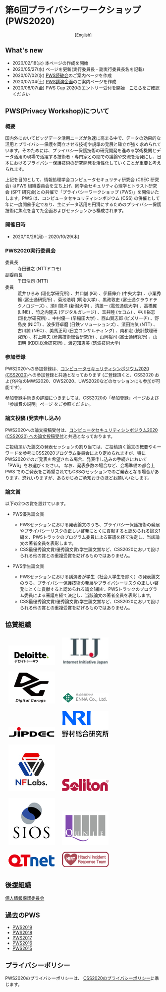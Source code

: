 # 第6回プライバシーワークショップ (PWS2020)

<div style="text-align: center;">
 <font size="2">
  <a href="./index_e.html">[English]</a>
 </font>
</div>

## What's new
- 2020/02/18(火) 本ページの作成を開始
- 2020/05/27(水) ページを更新(実行委員長・副実行委員長名を記載)
- 2020/07/02(水)  [PWS読破会](./study20.html)のご案内ページを作成
- 2020/07/04(土)  [PWS講演企画](./lecture20.html)のご案内ページを作成
- 2020/08/07(金)  PWS Cup 2020のエントリー受付を開始　[こちら](./cup20.html)をご確認ください

## PWS(Privacy Workshop)について
### 概要

国内外においてビッグデータ活用ニーズが急速に高まる中で、データの効果的な活用とプライバシー保護を両立させる技術や規準の発展と確立が強く求められています。そのためには、プライバシー保護技術の研究開発を進める学術機関とデータ活用の現場で活躍する技術者・専門家との間での議論や交流を活発にし、日本におけるプライバシー保護技術の研究開発を活性化していくことが重要と考えられます。

上記を目的として、情報処理学会コンピュータセキュリティ研究会 (CSEC 研究会) はPWS 組織委員会を立ち上げ、同学会セキュリティ心理学とトラスト研究会 (SPT 研究会)との共催で「プライバシーワークショップ (PWS)」を開催いたします。PWS は、コンピュータセキュリティシンポジウム (CSS) の併催として年に一度開催予定であり、主にデータ活用を円滑にするためのプライバシー保護技術に焦点を当てた企画およびセッションから構成されます。

### 開催日時
- 2020/10/26(月) - 2020/10/29(木)


<h3>PWS2020実行委員会 </h3>
<dl>
 <dt>委員長</dt>
  <dd>寺田雅之 (NTTドコモ)</dd>
 <dt>副委員長</dt>
  <dd>千田浩司 (NTT)</dd>
 <dt>委員</dt>
  <dd>荒井ひろみ (理化学研究所) 、井口誠 (Kii) 、伊藤伸介 (中央大学) 、小栗秀暢 (富士通研究所) 、菊池浩明 (明治大学) 、黒政敦史 (富士通クラウドテクノロジーズ) 、須川賢洋 (新潟大学) 、清雄一 (電気通信大学) 、高橋翼 (LINE) 、竹之内隆夫 (デジタルガレージ) 、玉井睦 (セコム) 、中川裕志 (理化学研究所) 、中村優一 (早稲田大学) 、西山賢志郎 (ビズリーチ) 、野島良 (NICT) 、波多野卓磨 (日鉄ソリューションズ) 、濱田浩気 (NTT) 、古川諒 (NEC) 、美馬正司 (日立コンサルティング) 、南和宏 (統計数理研究所) 、村上隆夫 (産業技術総合研究所) 、山岡裕司 (富士通研究所) 、山田明 (KDDI総合研究所) 、渡辺知恵美 (筑波技術大学) </dd>
</dl>

### 参加登録

PWS2020への参加登録は、[コンピュータセキュリティシンポジウム2020 (CSS2020)](https://www.iwsec.org/css/2020/index.html)への参加登録と共通となっております (ご登録頂くと、CSS2020 および併催のMWS2020、OWS2020、UWS2020などのセッションにも参加が可能です)。

参加登録手続きの詳細につきましては、CSS2020の「参加登録」ページおよび 「参加費の説明」ページ をご参照ください。

### 論文投稿 (発表申し込み)

PWS2020への論文投稿受付は、[コンピュータセキュリティシンポジウム2020 (CSS2020) への論文投稿受付](https://www.iwsec.org/css/2020/writing.html)と共通となっております。

ご投稿頂いた論文の発表セッションの割り当ては、ご投稿頂く論文の概要やキーワードを参考にCSS2020プログラム委員会により定められますが、特にPWS2020でのご発表を希望される場合、発表申し込みの手続きにおいて「PWS」をお選びください。 なお、発表多数の場合など、会場準備の都合上 PWS でのご発表をご希望されてもCSSのセッションでのご発表となる場合があります。恐れいりますが、あらかじめご承知おきのほどお願いいたします。

### 論文賞

以下の2つの賞を設けています。

- PWS優秀論文賞
    - PWSセッションにおける発表論文のうち、プライバシー保護技術の発展やプライバシーリスクの正しい啓発にとくに貢献すると認められる論文1編を、PWSトラックのプログラム委員による審議を経て決定し、当該論文の著者全員を表彰します。
    - CSS最優秀論文賞/優秀論文賞/学生論文賞など、CSS2020において設けられる他の賞との重複受賞を妨げるものではありません。

- PWS学生論文賞
    - PWSセッションにおける講演者が学生（社会人学生を除く）の発表論文のうち、プライバシー保護技術の発展やプライバシーリスクの正しい啓発にとくに貢献すると認められる論文1編を、PWSトラックのプログラム委員による審議を経て決定し、当該論文の著者全員を表彰します。
    - CSS最優秀論文賞/優秀論文賞/学生論文賞など、CSS2020において設けられる他の賞との重複受賞を妨げるものではありません。
    
## 協賛組織

<a href="http://www.deloitte.com/jp/cyber/"><img src="Images/logo_deloitte.png" style="width:150px; margin: 10px"></a>
<a href="https://www.iij.ad.jp/wizsafe/"><img src="Images/logo_iij.png" style="width:150px; margin: 10px"></a>
<a href="https://www.garage.co.jp/ja/"><img src="Images/logo_digitalgarage.png" style="width:150px; margin: 10px"></a>
<a href="https://www.enna.co.jp/"><img src="Images/logo_enna.png" style="width:150px; margin: 10px"></a>
<a href="https://www.jipdec.or.jp/"><img src="Images/logo_jipdec.jpg" style="width:150px; margin: 10px"></a>
<a href="https://www.nri.com/jp/"><img src="Images/logo_nri.jpg" style="width:150px; margin: 10px"></a>
<a href="http://nflaboratories.co.jp/"><img src="Images/logo_nflabs.png" style="width:150px; margin: 10px"></a>
<a href="https://www.soliton.co.jp/"><img src="Images/logo_soliton.png" style="width:150px; margin: 10px"></a>
<a href="https://www.sios.com/"><img src="Images/logo_sios.gif" style="width:150px; margin: 10px"></a>
<a href="http://www.qunie.com/"><img src="Images/logo_qunie.jpg" style="width:150px; margin: 10px"></a>
<a href="https://www.qtnet.co.jp/"><img src="Images/logo_qtnet.png" style="width:150px; margin: 10px"></a>
<a href="http://www.hitachi.co.jp/hirt/"><img src="Images/logo_hirt.png" style="width:150px; margin: 10px"></a>

## 後援組織

[個人情報保護委員会](https://www.ppc.go.jp/)

## 過去のPWS
- [PWS2019](https://www.iwsec.org/pws/2019/)
- [PWS2018](https://www.iwsec.org/pws/2018/)
- [PWS2017](https://www.iwsec.org/pws/2017/)
- [PWS2016](https://www.iwsec.org/pws/2016/)
- [PWS2015](https://www.iwsec.org/pws/2015/)

## プライバシーポリシー

PWS2020のプライバシーポリシーは、 [CSS2020のプライバシーポリシー](https://www.iwsec.org/css/2020/privacy.html)に準じます。


